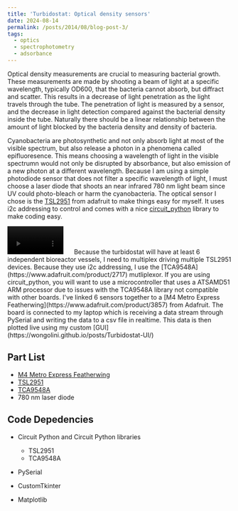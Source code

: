 ```yaml
---
title: 'Turbidostat: Optical density sensors'
date: 2024-08-14
permalink: /posts/2014/08/blog-post-3/
tags:
  - optics
  - spectrophotometry
  - adsorbance
---
```


Optical density measurements are crucial to measuring bacterial growth. These measurements are made by shooting a beam of light at a specific wavelength, typically OD600, that the bacteria cannot absorb, but diffract and scatter. This results in a decrease of light penetration as the light travels through the tube. The penetration of light is measured by a sensor, and the decrease in light detection compared against the bacterial density inside the tube. Naturally there should be a linear relationship between the amount of light blocked by the bacteria density and density of bacteria.

Cyanobacteria are photosynthetic and not only absorb light at most of the visible spectrum, but also release a photon in a phenomena called epifluoresence. This means choosing a wavelength of light in the visible spectrumn would not only be disrupted by absorbance, but also emission of a new photon at a different wavelength. Because I am using a simple photodiode sensor that does not filter a specific wavelength of light, I must choose a laser diode that shoots an near infrared 780 nm light beam since UV could photo-bleach or harm the cyanobacteria. The optical sensor I chose is the [TSL2951](https://cdn-shop.adafruit.com/datasheets/TSL25911_Datasheet_EN_v1.pdf) from adafruit to make things easy for myself. It uses i2c addressing to control and comes with a nice [circuit_python](https://circuitpython.org/) library to make coding easy.

<video style="max-width: 25%; height: auto; margin-right: 20px;" controls>
  <source src="/images/multi_plex_TSL2951.mp4" type="video/mp4">
  Your browser does not support the video tag.
</video> Because the turbidostat will have at least 6 independent bioreactor vessels, I need to multiplex driving multiple TSL2951 devices. Because they use i2c addressing, I use the [TCA9548A](https://www.adafruit.com/product/2717) mutliplexor. If you are using circuit_python, you will want to use a microcontroller that uses a ATSAMD51 ARM processor due to issues with the TCA9548A library not compatible with other boards. I've linked 6 sensors together to a [M4 Metro Express Featherwing](https://www.adafruit.com/product/3857) from Adafruit. The board is connected to my laptop which is receiving a data stream through PySerial and writing the data to a csv file in realtime. This data is then plotted live using my custom [GUI](https://wongolini.github.io/posts/Turbidostat-UI/) 




## Part List
- [M4 Metro Express Featherwing](https://www.adafruit.com/product/3857)
- [TSL2951](https://www.adafruit.com/product/1980)
- [TCA9548A](https://www.adafruit.com/product/2717)
- 780 nm laser diode

## Code Depedencies 
- Circuit Python and Circuit Python libraries
  - TSL2951
  - TCA9548A
 
- PySerial
- CustomTkinter
- Matplotlib
